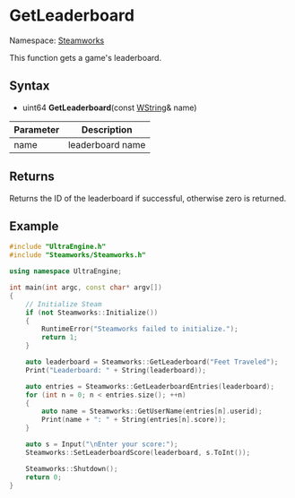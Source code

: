 # GetLeaderboard

Namespace: [Steamworks](Steamworks.md)

This function gets a game's leaderboard.

## Syntax

- uint64 **GetLeaderboard**(const [WString](WString.md)& name)

| Parameter | Description |
|---|---|
| name | leaderboard name |

## Returns

Returns the ID of the leaderboard if successful, otherwise zero is returned.

## Example

```c++
#include "UltraEngine.h"
#include "Steamworks/Steamworks.h"

using namespace UltraEngine;

int main(int argc, const char* argv[])
{
    // Initialize Steam
    if (not Steamworks::Initialize())
    {
        RuntimeError("Steamworks failed to initialize.");
        return 1;
    }

    auto leaderboard = Steamworks::GetLeaderboard("Feet Traveled");
    Print("Leaderboard: " + String(leaderboard));

    auto entries = Steamworks::GetLeaderboardEntries(leaderboard);
    for (int n = 0; n < entries.size(); ++n)
    {
        auto name = Steamworks::GetUserName(entries[n].userid);
        Print(name + ": " + String(entries[n].score));        
    }

    auto s = Input("\nEnter your score:");
    Steamworks::SetLeaderboardScore(leaderboard, s.ToInt());

    Steamworks::Shutdown();
    return 0;
}
```
